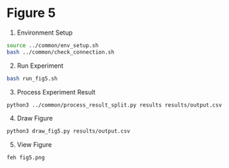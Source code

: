 # Figure 5
1. Environment Setup
```bash
source ../common/env_setup.sh
bash ../common/check_connection.sh
```

2. Run Experiment
```bash
bash run_fig5.sh
```

3. Process Experiment Result
```bash
python3 ../common/process_result_split.py results results/output.csv
```

4. Draw Figure
```bash
python3 draw_fig5.py results/output.csv
```

5. View Figure
```bash
feh fig5.png
```